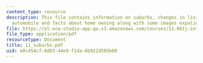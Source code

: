 ```yaml
---
content_type: resource
description: This file contains information on suburbs, changes in living and commuting,
  automobile and facts about home owning along with some images expalining the same.
file: https://ol-ocw-studio-app-qa.s3.amazonaws.com/courses/11-001j-introduction-to-urban-design-and-development-spring-2006/e0c454cf8d8344e9f1da6b922d505b09_11_suburbs.pdf
file_type: application/pdf
resourcetype: Document
title: 11_suburbs.pdf
uid: e0c454cf-8d83-44e9-f1da-6b922d505b09
---
```

